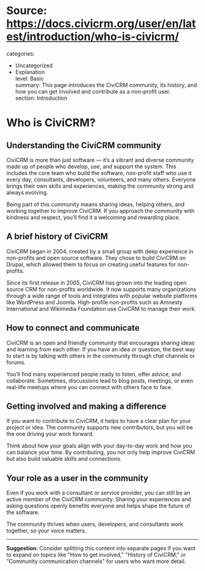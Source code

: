 # Source: https://docs.civicrm.org/user/en/latest/introduction/who-is-civicrm/

categories:
  - Uncategorized
  - Explanation  
level: Basic  
summary: This page introduces the CiviCRM community, its history, and how you can get involved and contribute as a non-profit user.  
section: Introduction  

# Who is CiviCRM?

## Understanding the CiviCRM community

CiviCRM is more than just software — it’s a vibrant and diverse community made up of people who develop, use, and support the system. This includes the core team who build the software, non-profit staff who use it every day, consultants, developers, volunteers, and many others. Everyone brings their own skills and experiences, making the community strong and always evolving.

Being part of this community means sharing ideas, helping others, and working together to improve CiviCRM. If you approach the community with kindness and respect, you’ll find it a welcoming and rewarding place.

## A brief history of CiviCRM

CiviCRM began in 2004, created by a small group with deep experience in non-profits and open source software. They chose to build CiviCRM on Drupal, which allowed them to focus on creating useful features for non-profits.

Since its first release in 2005, CiviCRM has grown into the leading open source CRM for non-profits worldwide. It now supports many organizations through a wide range of tools and integrates with popular website platforms like WordPress and Joomla. High-profile non-profits such as Amnesty International and Wikimedia Foundation use CiviCRM to manage their work.

## How to connect and communicate

CiviCRM is an open and friendly community that encourages sharing ideas and learning from each other. If you have an idea or question, the best way to start is by talking with others in the community through chat channels or forums.

You’ll find many experienced people ready to listen, offer advice, and collaborate. Sometimes, discussions lead to blog posts, meetings, or even real-life meetups where you can connect with others face to face.

## Getting involved and making a difference

If you want to contribute to CiviCRM, it helps to have a clear plan for your project or idea. The community supports new contributors, but you will be the one driving your work forward.

Think about how your goals align with your day-to-day work and how you can balance your time. By contributing, you not only help improve CiviCRM but also build valuable skills and connections.

## Your role as a user in the community

Even if you work with a consultant or service provider, you can still be an active member of the CiviCRM community. Sharing your experiences and asking questions openly benefits everyone and helps shape the future of the software.

The community thrives when users, developers, and consultants work together, so your voice matters.

---

**Suggestion:** Consider splitting this content into separate pages if you want to expand on topics like "How to get involved," "History of CiviCRM," or "Community communication channels" for users who want more detail.
